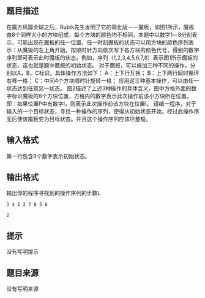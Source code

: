 


## 题目描述
在魔方风靡全球之后，Rubik先生发明了它的简化版－－魔板，如图1所示，魔板由8个同样大小的方块组成，每个方块的颜色均不相同，本题中以数字1－8分别表示，可能出现在魔板的任一位置，任一时刻魔板的状态可以用方块的颜色序列表示：从魔板的左上角开始，按顺时针方向依次写下各方块的颜色代号，得到的数字序列即可表示此时魔板的状态。例如，序列（1,2,3,4,5,6,7,8）表示图1所示魔板的状态，这也就是题中魔板的初始状态。
对于魔板，可以施加三种不同的操作，分别以A，B，C标识。具体操作方法如下：
A：上下行互换；
B：上下两行同时循环右移一格；
C：中间4个方块顺时针旋转一格；
应用这三种基本操作，可以由任一状态达到任意另一状态。
图2描述了上述3种操作的具体含义，图中方格外面的数字标识魔板的8个方块位置，方格内的数字表示此次操作前该小方块所在位置。即：如果位置P中有数字I，则表示此次操作前该方块在位置I。
请编一程序，对于输入的一个目标状态，寻找一种操作的序列，使得从初始状态开始，经过此操作序无后使该魔板变为目标状态。并且这个操作序列应该尽量短。
## 输入格式
第一行包含8个数字表示初始状态。
## 输出格式
输出你的程序寻找到的操作序列的步数L

```input1
3 4 1 2 7 8 5 6

```
```output1
2
```

## 提示
没有写明提示
## 题目来源
没有写明来源


